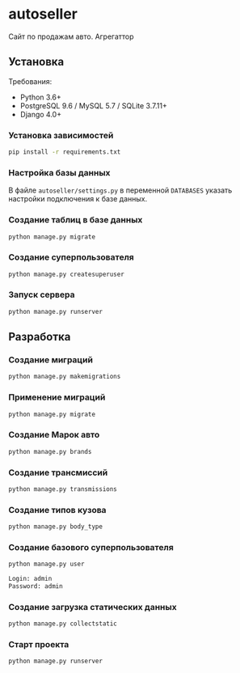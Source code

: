 # autoseller
 Сайт по продажам авто. Агрегаттор 

## Установка
Требования:
- Python 3.6+
- PostgreSQL 9.6 / MySQL 5.7 / SQLite 3.7.11+
- Django 4.0+

### Установка зависимостей
```bash
pip install -r requirements.txt
```

### Настройка базы данных
В файле `autoseller/settings.py` в переменной `DATABASES` указать настройки подключения к базе данных.

### Создание таблиц в базе данных
```bash
python manage.py migrate
```

### Создание суперпользователя
```bash
python manage.py createsuperuser
```

### Запуск сервера
```bash
python manage.py runserver
```

## Разработка
### Создание миграций
```bash
python manage.py makemigrations
```

### Применение миграций
```bash
python manage.py migrate
```

### Создание Марок авто
```bash
python manage.py brands
```

### Создание трансмиссий
```bash
python manage.py transmissions
```

### Создание типов кузова
```bash
python manage.py body_type
```

### Создание базового суперпользователя
```bash
python manage.py user

Login: admin
Password: admin

```

### Создание загрузка статических данных
```bash
python manage.py collectstatic
```

### Старт проекта
```bash
python manage.py runserver
```